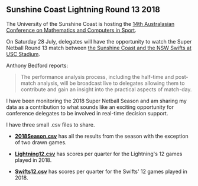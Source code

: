 ## Sunshine Coast Lightning Round 13 2018

The University of the Sunshine Coast is hosting the [14th Australasian Conference on Mathematics and Computers in Sport](https://www.anziam.org.au/The+14th+Australasian+Conference+on+Mathematics+and+Computers+in+Sport).

On Saturday 28 July, delegates will have the opportunity to watch the Super Netball Round 13 match between [the Sunshine Coast and the NSW Swifts at USC Stadium](https://www.usc.edu.au/explore/usc-news-exchange/news-archive/2018/july/maths-is-a-gamechanger-for-elite-sport).

Anthony Bedford reports: 

> The performance analysis process, including the half-time and post-match analysis, will be broadcast live to delegates allowing them to contribute and gain an insight into the practical aspects of match-day.

I have been monitoring the 2018 Super Netball Season and am sharing my data as a contribution to what sounds like an exciting opportunity for conference delegates to be involved in real-time decision support.

I have three small .csv files to share.

- [**2018Season.csv**](https://github.com/2622NSW/Lightning13/blob/master/2018Season.csv) has all the results from the season with the exception of two drawn games.

- [**Lightning12.csv**](https://github.com/2622NSW/Lightning13/blob/master/Lightning12.csv) has scores per quarter for the Lightning's 12 games played in 2018.

- [**Swifts12.csv**](https://github.com/2622NSW/Lightning13/blob/master/Swifts12.csv) has scores per quarter for the Swifts' 12 games played in 2018.
